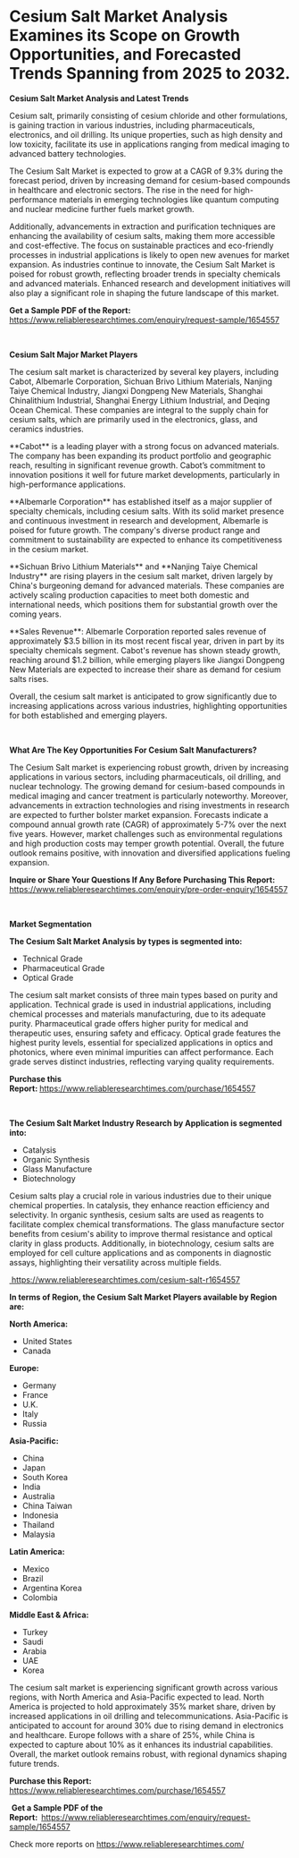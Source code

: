 <p><h1>Cesium Salt Market Analysis Examines its Scope on Growth Opportunities, and Forecasted Trends Spanning from 2025 to 2032.</h1></p><p><strong>Cesium Salt Market Analysis and Latest Trends</strong></p>
<p><p>Cesium salt, primarily consisting of cesium chloride and other formulations, is gaining traction in various industries, including pharmaceuticals, electronics, and oil drilling. Its unique properties, such as high density and low toxicity, facilitate its use in applications ranging from medical imaging to advanced battery technologies. </p><p>The Cesium Salt Market is expected to grow at a CAGR of 9.3% during the forecast period, driven by increasing demand for cesium-based compounds in healthcare and electronic sectors. The rise in the need for high-performance materials in emerging technologies like quantum computing and nuclear medicine further fuels market growth. </p><p>Additionally, advancements in extraction and purification techniques are enhancing the availability of cesium salts, making them more accessible and cost-effective. The focus on sustainable practices and eco-friendly processes in industrial applications is likely to open new avenues for market expansion. As industries continue to innovate, the Cesium Salt Market is poised for robust growth, reflecting broader trends in specialty chemicals and advanced materials. Enhanced research and development initiatives will also play a significant role in shaping the future landscape of this market.</p></p>
<p><strong>Get a Sample PDF of the Report:&nbsp;</strong> <a href="https://www.reliableresearchtimes.com/enquiry/request-sample/1654557?utm_campaign=3565&utm_medium=2&utm_source=Github&utm_content=ia&utm_term=02042025&utm_id=cesium-salt">https://www.reliableresearchtimes.com/enquiry/request-sample/1654557</a></p>
<p>&nbsp;</p>
<p><strong>Cesium Salt Major Market Players</strong></p>
<p><p>The cesium salt market is characterized by several key players, including Cabot, Albemarle Corporation, Sichuan Brivo Lithium Materials, Nanjing Taiye Chemical Industry, Jiangxi Dongpeng New Materials, Shanghai Chinalithium Industrial, Shanghai Energy Lithium Industrial, and Deqing Ocean Chemical. These companies are integral to the supply chain for cesium salts, which are primarily used in the electronics, glass, and ceramics industries.</p><p>**Cabot** is a leading player with a strong focus on advanced materials. The company has been expanding its product portfolio and geographic reach, resulting in significant revenue growth. Cabot’s commitment to innovation positions it well for future market developments, particularly in high-performance applications.</p><p>**Albemarle Corporation** has established itself as a major supplier of specialty chemicals, including cesium salts. With its solid market presence and continuous investment in research and development, Albemarle is poised for future growth. The company's diverse product range and commitment to sustainability are expected to enhance its competitiveness in the cesium market.</p><p>**Sichuan Brivo Lithium Materials** and **Nanjing Taiye Chemical Industry** are rising players in the cesium salt market, driven largely by China's burgeoning demand for advanced materials. These companies are actively scaling production capacities to meet both domestic and international needs, which positions them for substantial growth over the coming years.</p><p>**Sales Revenue**: Albemarle Corporation reported sales revenue of approximately $3.5 billion in its most recent fiscal year, driven in part by its specialty chemicals segment. Cabot's revenue has shown steady growth, reaching around $1.2 billion, while emerging players like Jiangxi Dongpeng New Materials are expected to increase their share as demand for cesium salts rises.</p><p>Overall, the cesium salt market is anticipated to grow significantly due to increasing applications across various industries, highlighting opportunities for both established and emerging players.</p></p>
<p>&nbsp;</p>
<p><strong>What Are The Key Opportunities For Cesium Salt Manufacturers?</strong></p>
<p><p>The Cesium Salt market is experiencing robust growth, driven by increasing applications in various sectors, including pharmaceuticals, oil drilling, and nuclear technology. The growing demand for cesium-based compounds in medical imaging and cancer treatment is particularly noteworthy. Moreover, advancements in extraction technologies and rising investments in research are expected to further bolster market expansion. Forecasts indicate a compound annual growth rate (CAGR) of approximately 5-7% over the next five years. However, market challenges such as environmental regulations and high production costs may temper growth potential. Overall, the future outlook remains positive, with innovation and diversified applications fueling expansion.</p></p>
<p><strong>Inquire or Share Your Questions If Any Before Purchasing This Report:</strong> <a href="https://www.reliableresearchtimes.com/enquiry/pre-order-enquiry/1654557?utm_campaign=3565&utm_medium=2&utm_source=Github&utm_content=ia&utm_term=02042025&utm_id=cesium-salt">https://www.reliableresearchtimes.com/enquiry/pre-order-enquiry/1654557</a></p>
<p>&nbsp;</p>
<p><strong>Market Segmentation</strong></p>
<p><strong>The Cesium Salt Market Analysis by types is segmented into:</strong></p>
<p><ul><li>Technical Grade</li><li>Pharmaceutical Grade</li><li>Optical Grade</li></ul></p>
<p><p>The cesium salt market consists of three main types based on purity and application. Technical grade is used in industrial applications, including chemical processes and materials manufacturing, due to its adequate purity. Pharmaceutical grade offers higher purity for medical and therapeutic uses, ensuring safety and efficacy. Optical grade features the highest purity levels, essential for specialized applications in optics and photonics, where even minimal impurities can affect performance. Each grade serves distinct industries, reflecting varying quality requirements.</p></p>
<p><strong>Purchase this Report:&nbsp;</strong><a href="https://www.reliableresearchtimes.com/purchase/1654557?utm_campaign=3565&utm_medium=2&utm_source=Github&utm_content=ia&utm_term=02042025&utm_id=cesium-salt">https://www.reliableresearchtimes.com/purchase/1654557</a></p>
<p>&nbsp;</p>
<p><strong>The Cesium Salt Market Industry Research by Application is segmented into:</strong></p>
<p><ul><li>Catalysis</li><li>Organic Synthesis</li><li>Glass Manufacture</li><li>Biotechnology</li></ul></p>
<p><p>Cesium salts play a crucial role in various industries due to their unique chemical properties. In catalysis, they enhance reaction efficiency and selectivity. In organic synthesis, cesium salts are used as reagents to facilitate complex chemical transformations. The glass manufacture sector benefits from cesium's ability to improve thermal resistance and optical clarity in glass products. Additionally, in biotechnology, cesium salts are employed for cell culture applications and as components in diagnostic assays, highlighting their versatility across multiple fields.</p></p>
<p><a href="https://www.reliableresearchtimes.com/cesium-salt-r1654557?utm_campaign=3565&utm_medium=2&utm_source=Github&utm_content=ia&utm_term=02042025&utm_id=cesium-salt">&nbsp;https://www.reliableresearchtimes.com/cesium-salt-r1654557</a></p>
<p><strong>In terms of Region, the Cesium Salt Market Players available by Region are:</strong></p>
<p>
    <p> <strong> North America: </strong>
        <ul>
            <li>United States</li>
            <li>Canada</li>
        </ul>
        </p> 
    <p> <strong> Europe: </strong>
        <ul>
            <li>Germany</li>
            <li>France</li>
            <li>U.K.</li>
            <li>Italy</li>
            <li>Russia</li>
        </ul>
        </p> 
    <p> <strong> Asia-Pacific: </strong>
        <ul>
            <li>China</li>
            <li>Japan</li>
            <li>South Korea</li>
            <li>India</li>
            <li>Australia</li>
            <li>China Taiwan</li>
            <li>Indonesia</li>
            <li>Thailand</li>
            <li>Malaysia</li>
        </ul>
        </p> 
    <p> <strong> Latin America: </strong>
        <ul>
            <li>Mexico</li>
            <li>Brazil</li>
            <li>Argentina Korea</li>
            <li>Colombia</li>
        </ul>
        </p> 
    <p> <strong> Middle East & Africa: </strong>
        <ul>
            <li>Turkey</li>
            <li>Saudi</li>
            <li>Arabia</li>
            <li>UAE</li>
            <li>Korea</li>
        </ul>
    </p>
    </p>
<p><p>The cesium salt market is experiencing significant growth across various regions, with North America and Asia-Pacific expected to lead. North America is projected to hold approximately 35% market share, driven by increased applications in oil drilling and telecommunications. Asia-Pacific is anticipated to account for around 30% due to rising demand in electronics and healthcare. Europe follows with a share of 25%, while China is expected to capture about 10% as it enhances its industrial capabilities. Overall, the market outlook remains robust, with regional dynamics shaping future trends.</p></p>
<p><strong>Purchase this Report: </strong><a href="https://www.reliableresearchtimes.com/purchase/1654557?utm_campaign=3565&utm_medium=2&utm_source=Github&utm_content=ia&utm_term=02042025&utm_id=cesium-salt">https://www.reliableresearchtimes.com/purchase/1654557</a></p>
<p>&nbsp;<strong>Get a Sample PDF of the Report:&nbsp;&nbsp;</strong><a href="https://www.reliableresearchtimes.com/enquiry/request-sample/1654557?utm_campaign=3565&utm_medium=2&utm_source=Github&utm_content=ia&utm_term=02042025&utm_id=cesium-salt">https://www.reliableresearchtimes.com/enquiry/request-sample/1654557</a></p>
<p><strong></strong></p>
<p>Check more reports on <a href="https://www.reliableresearchtimes.com/?utm_campaign=3565&utm_medium=2&utm_source=Github&utm_content=ia&utm_term=02042025&utm_id=cesium-salt">https://www.reliableresearchtimes.com/</a></p>